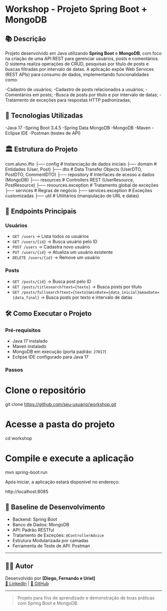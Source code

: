 
# Workshop - Projeto Spring Boot + MongoDB


## 📚 Descrição

Projeto desenvolvido em Java utilizando **Spring Boot** e **MongoDB**, com foco na criação de uma API REST para gerenciar usuários, posts e comentários.  
O sistema realiza operações de CRUD, pesquisas por título de posts e buscas filtradas por intervalo de datas.
A aplicação expõe Web Services (REST APIs) para consumo de dados, implementando funcionalidades como:

-Cadastro de usuários;
-Cadastro de posts relacionados a usuários;
-Comentários em posts;
-Busca de posts por título e por intervalo de datas;
-Tratamento de exceções para respostas HTTP padronizadas;


## 🚀 Tecnologias Utilizadas
-Java 17
-Spring Boot 3.4.5
-Spring Data MongoDB
-MongoDB
-Maven
-Eclipse IDE
-Postman (testes de API)

## 🏛️ Estrutura do Projeto

com.aluno.ifto
├── config                # Instanciação de dados iniciais
├── domain                # Entidades (User, Post)
├── dto                   # Data Transfer Objects (UserDTO, PostDTO, CommentDTO)
├── repository            # Interfaces de acesso a dados (MongoDB)
├── resources             # Controllers REST (UserResource, PostResource)
├── resources.exception   # Tratamento global de exceções
├── services              # Regras de negócio
├── services.exception    # Exceções customizadas
├── util                  # Utilitários (manipulação de URL e datas)


## 🔗 Endpoints Principais
### Usuários
- `GET /users` → Lista todos os usuários
- `GET /users/{id}` → Busca usuário pelo ID
- `POST /users` → Cadastra novo usuário
- `PUT /users/{id}` → Atualiza um usuário existente
- `DELETE /users/{id}` → Remove um usuário

### Posts
- `GET /posts/{id}` → Busca post pelo ID
- `GET /posts/titlesearch?text={texto}` → Busca posts por título
- `GET /posts/fullsearch?text={texto}&minDate={data_inicial}&maxDate={data_final}` → Busca posts por texto e intervalo de datas


## 🛠️ Como Executar o Projeto

### Pré-requisitos

- Java 17 instalado
- Maven instalado
- MongoDB em execução (porta padrão: `27017`)
- Eclipse IDE configurado para Java 17

### Passos

# Clone o repositório
git clone https://github.com/seu-usuario/workshop.git

# Acesse a pasta do projeto
cd workshop

# Compile e execute a aplicação
mvn spring-boot:run


Após iniciar, a aplicação estará disponível no endereço:  

http://localhost:8085


## 📌 Baseline de Desenvolvimento

- Backend: Spring Boot
- Banco de Dados: MongoDB
- API: Padrão RESTful
- Tratamento de Exceções: `@ControllerAdvice`
- Estrutura Modularizada por camadas
- Ferramenta de Teste de API: Postman

---

## 👨‍💻 Autor

Desenvolvido por **[Diego, Fernando e Uriel]**  
[🔗 LinkedIn](https://www.linkedin.com/) | [🐙 GitHub](https://github.com/)

---

> Projeto para fins de aprendizado e demonstração de boas práticas com Spring Boot e MongoDB.
